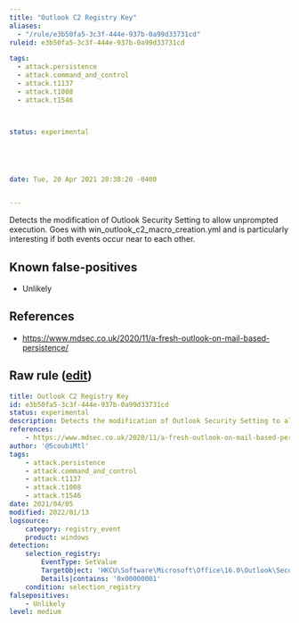 ```yaml
---
title: "Outlook C2 Registry Key"
aliases:
  - "/rule/e3b50fa5-3c3f-444e-937b-0a99d33731cd"
ruleid: e3b50fa5-3c3f-444e-937b-0a99d33731cd

tags:
  - attack.persistence
  - attack.command_and_control
  - attack.t1137
  - attack.t1008
  - attack.t1546



status: experimental





date: Tue, 20 Apr 2021 20:38:20 -0400


---
```


Detects the modification of Outlook Security Setting to allow unprompted execution. Goes with win_outlook_c2_macro_creation.yml and is particularly interesting if both events occur near to each other.

<!--more-->


## Known false-positives

* Unlikely



## References

* https://www.mdsec.co.uk/2020/11/a-fresh-outlook-on-mail-based-persistence/


## Raw rule ([edit](https://github.com/SigmaHQ/sigma/edit/master/rules/windows/registry_event/registry_event_outlook_c2_registry_key.yml))
```yaml
title: Outlook C2 Registry Key
id: e3b50fa5-3c3f-444e-937b-0a99d33731cd
status: experimental
description: Detects the modification of Outlook Security Setting to allow unprompted execution. Goes with win_outlook_c2_macro_creation.yml and is particularly interesting if both events occur near to each other.
references:
    - https://www.mdsec.co.uk/2020/11/a-fresh-outlook-on-mail-based-persistence/
author: '@ScoubiMtl'
tags:
    - attack.persistence
    - attack.command_and_control
    - attack.t1137
    - attack.t1008
    - attack.t1546
date: 2021/04/05
modified: 2022/01/13
logsource:
    category: registry_event
    product: windows
detection:
    selection_registry:
        EventType: SetValue 
        TargetObject: 'HKCU\Software\Microsoft\Office\16.0\Outlook\Security\Level'
        Details|contains: '0x00000001'
    condition: selection_registry
falsepositives:
    - Unlikely
level: medium

```
